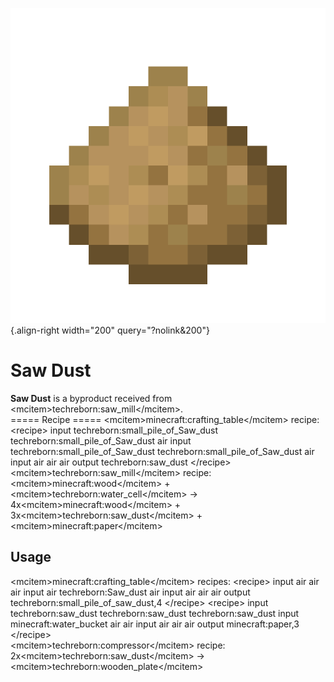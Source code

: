 ![Saw Dust](/media/mods/techreborn/Saw_dust.png){.align-right width="200" query="?nolink&200"}

# Saw Dust

**Saw Dust** is a byproduct received from \<mcitem\>techreborn:saw_mill\</mcitem\>.\
===== Recipe ===== \<mcitem\>minecraft:crafting_table\</mcitem\> recipe: \<recipe\> input techreborn:small_pile_of_Saw_dust techreborn:small_pile_of_Saw_dust air input techreborn:small_pile_of_Saw_dust techreborn:small_pile_of_Saw_dust air input air air air output techreborn:saw_dust \</recipe\>\
\<mcitem\>techreborn:saw_mill\</mcitem\> recipe:\
\<mcitem\>minecraft:wood\</mcitem\> + \<mcitem\>techreborn:water_cell\</mcitem\> -\> 4x\<mcitem\>minecraft:wood\</mcitem\> + 3x\<mcitem\>techreborn:saw_dust\</mcitem\> + \<mcitem\>minecraft:paper\</mcitem\>

## Usage

\<mcitem\>minecraft:crafting_table\</mcitem\> recipes: \<recipe\> input air air air input air techreborn:Saw_dust air input air air air output techreborn:small_pile_of_saw_dust,4 \</recipe\> \<recipe\> input techreborn:saw_dust techreborn:saw_dust techreborn:saw_dust input minecraft:water_bucket air air input air air air output minecraft:paper,3 \</recipe\>\
\<mcitem\>techreborn:compressor\</mcitem\> recipe:\
2x\<mcitem\>techreborn:saw_dust\</mcitem\> -\> \<mcitem\>techreborn:wooden_plate\</mcitem\>
